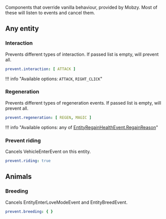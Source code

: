 Components that override vanilla behaviour, provided by Mobzy. Most of these will listen to events and cancel them.

## Any entity

### Interaction

Prevents different types of interaction. If passed list is empty, will prevent all.

```yaml
prevent.interaction: [ ATTACK ]
```

!!! info "Available options: `ATTACK`, `RIGHT_CLICK`"

### Regeneration

Prevents different types of regeneration events. If passed list is empty, will prevent all.

```yaml
prevent.regeneration: [ REGEN, MAGIC ]
```

!!! info "Available options: any
of [EntityRegainHealthEvent.RegainReason](https://jd.papermc.io/paper/1.20/org/bukkit/event/entity/EntityRegainHealthEvent.RegainReason.html)"

### Prevent riding

Cancels VehicleEnterEvent on this entity.

```yaml
prevent.riding: true
```

## Animals

### Breeding

Cancels EntityEnterLoveModeEvent and EntityBreedEvent.

```yaml
prevent.breeding: { }
```
